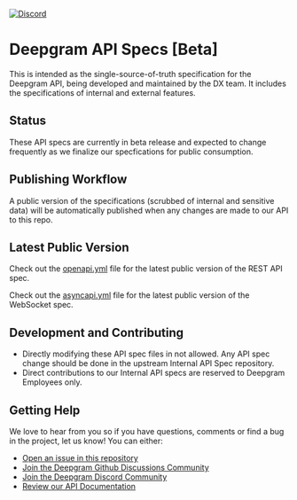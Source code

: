 [![Discord](https://dcbadge.vercel.app/api/server/xWRaCDBtW4?style=flat)](https://discord.gg/xWRaCDBtW4)

# Deepgram API Specs [Beta]

This is intended as the single-source-of-truth specification for the Deepgram API, being developed and maintained by the DX team. It includes the specifications of internal and external features.

## Status

These API specs are currently in beta release and expected to change frequently as we finalize our specfications for public consumption.

## Publishing Workflow

A public version of the specifications (scrubbed of internal and sensitive data) will be automatically published when any changes are made to our API to this repo.

## Latest Public Version

Check out the [openapi.yml](openapi.yml) file for the latest public version of the REST API spec.

Check out the [asyncapi.yml](asyncapi.yml) file for the latest public version of the WebSocket spec.


## Development and Contributing

* Directly modifying these API spec files in not allowed. Any API spec change should be done in the upstream Internal API Spec repository.
* Direct contributions to our Internal API specs are reserved to Deepgram Employees only.

 ## Getting Help

We love to hear from you so if you have questions, comments or find a bug in the project, let us know! You can either:

- [Open an issue in this repository](https://github.com/deepgram/deepgram-api-specs/issues/new)
- [Join the Deepgram Github Discussions Community](https://github.com/orgs/deepgram/discussions)
- [Join the Deepgram Discord Community](https://discord.gg/xWRaCDBtW4)
- [Review our API Documentation](https://developers.deepgram.com/reference/deepgram-api-overview)

